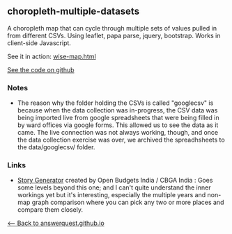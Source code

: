 ## choropleth-multiple-datasets

A choropleth map that can cycle through multiple sets of values pulled in from different CSVs. Using leaflet, papa parse, jquery, bootstrap. Works in client-side Javascript.

See it in action: [wise-map.html](https://answerquest.github.io/choropleth-multiple-datasets/wise-map.html)

[See the code on github](https://github.com/answerquest/choropleth-multiple-datasets)

### Notes

* The reason why the folder holding the CSVs is called "googlecsv" is because when the data collection was in-progress, the CSV data was being imported live from google spreadsheets that were being filled in by ward offices via google forms. This allowed us to see the data as it came. The live connection was not always working, though, and once the data collection exercise was over, we archived the spreadhsheets to the data/googlecsv/ folder.

### Links
* [Story Generator](https://cbgaindia.github.io/story-generator/) created by Open Budgets India / CBGA India : Goes some levels beyond this one; and I can't quite understand the inner workings yet but it's interesting, especially the multiple years and non-map graph comparison where you can pick any two or more places and compare them closely.

[<-- Back to answerquest.github.io](https://answerquest.github.io/)
